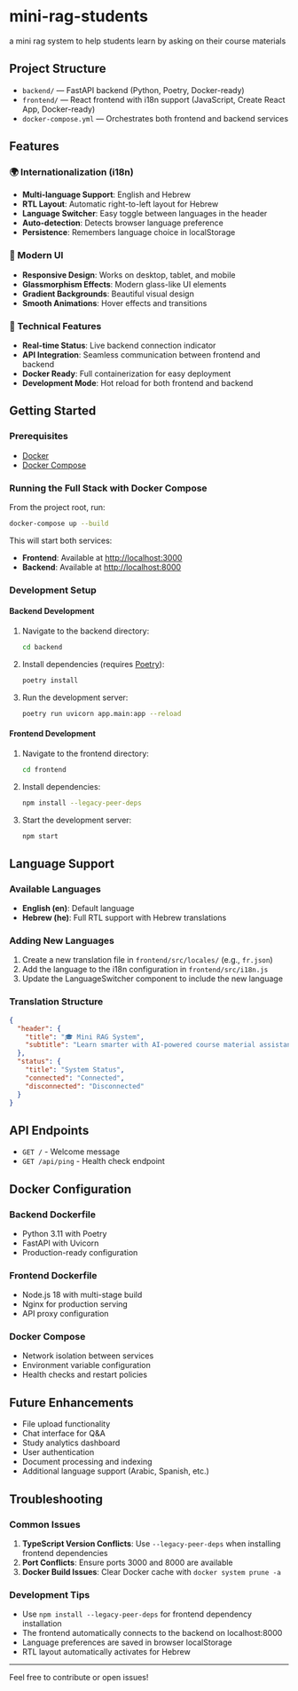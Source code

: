 # mini-rag-students

a mini rag system to help students learn by asking on their course materials

## Project Structure

- `backend/` — FastAPI backend (Python, Poetry, Docker-ready)
- `frontend/` — React frontend with i18n support (JavaScript, Create React App, Docker-ready)
- `docker-compose.yml` — Orchestrates both frontend and backend services

## Features

### 🌍 Internationalization (i18n)
- **Multi-language Support**: English and Hebrew
- **RTL Layout**: Automatic right-to-left layout for Hebrew
- **Language Switcher**: Easy toggle between languages in the header
- **Auto-detection**: Detects browser language preference
- **Persistence**: Remembers language choice in localStorage

### 🎨 Modern UI
- **Responsive Design**: Works on desktop, tablet, and mobile
- **Glassmorphism Effects**: Modern glass-like UI elements
- **Gradient Backgrounds**: Beautiful visual design
- **Smooth Animations**: Hover effects and transitions

### 🔧 Technical Features
- **Real-time Status**: Live backend connection indicator
- **API Integration**: Seamless communication between frontend and backend
- **Docker Ready**: Full containerization for easy deployment
- **Development Mode**: Hot reload for both frontend and backend

## Getting Started

### Prerequisites
- [Docker](https://www.docker.com/get-started)
- [Docker Compose](https://docs.docker.com/compose/)

### Running the Full Stack with Docker Compose

From the project root, run:
```sh
docker-compose up --build
```

This will start both services:
- **Frontend**: Available at [http://localhost:3000](http://localhost:3000)
- **Backend**: Available at [http://localhost:8000](http://localhost:8000)

### Development Setup

#### Backend Development
1. Navigate to the backend directory:
   ```sh
   cd backend
   ```
2. Install dependencies (requires [Poetry](https://python-poetry.org/)):
   ```sh
   poetry install
   ```
3. Run the development server:
   ```sh
   poetry run uvicorn app.main:app --reload
   ```

#### Frontend Development
1. Navigate to the frontend directory:
   ```sh
   cd frontend
   ```
2. Install dependencies:
   ```sh
   npm install --legacy-peer-deps
   ```
3. Start the development server:
   ```sh
   npm start
   ```

## Language Support

### Available Languages
- **English (en)**: Default language
- **Hebrew (he)**: Full RTL support with Hebrew translations

### Adding New Languages
1. Create a new translation file in `frontend/src/locales/` (e.g., `fr.json`)
2. Add the language to the i18n configuration in `frontend/src/i18n.js`
3. Update the LanguageSwitcher component to include the new language

### Translation Structure
```json
{
  "header": {
    "title": "🎓 Mini RAG System",
    "subtitle": "Learn smarter with AI-powered course material assistance"
  },
  "status": {
    "title": "System Status",
    "connected": "Connected",
    "disconnected": "Disconnected"
  }
}
```

## API Endpoints

- `GET /` - Welcome message
- `GET /api/ping` - Health check endpoint

## Docker Configuration

### Backend Dockerfile
- Python 3.11 with Poetry
- FastAPI with Uvicorn
- Production-ready configuration

### Frontend Dockerfile
- Node.js 18 with multi-stage build
- Nginx for production serving
- API proxy configuration

### Docker Compose
- Network isolation between services
- Environment variable configuration
- Health checks and restart policies

## Future Enhancements

- File upload functionality
- Chat interface for Q&A
- Study analytics dashboard
- User authentication
- Document processing and indexing
- Additional language support (Arabic, Spanish, etc.)

## Troubleshooting

### Common Issues

1. **TypeScript Version Conflicts**: Use `--legacy-peer-deps` when installing frontend dependencies
2. **Port Conflicts**: Ensure ports 3000 and 8000 are available
3. **Docker Build Issues**: Clear Docker cache with `docker system prune -a`

### Development Tips

- Use `npm install --legacy-peer-deps` for frontend dependency installation
- The frontend automatically connects to the backend on localhost:8000
- Language preferences are saved in browser localStorage
- RTL layout automatically activates for Hebrew

---

Feel free to contribute or open issues!

